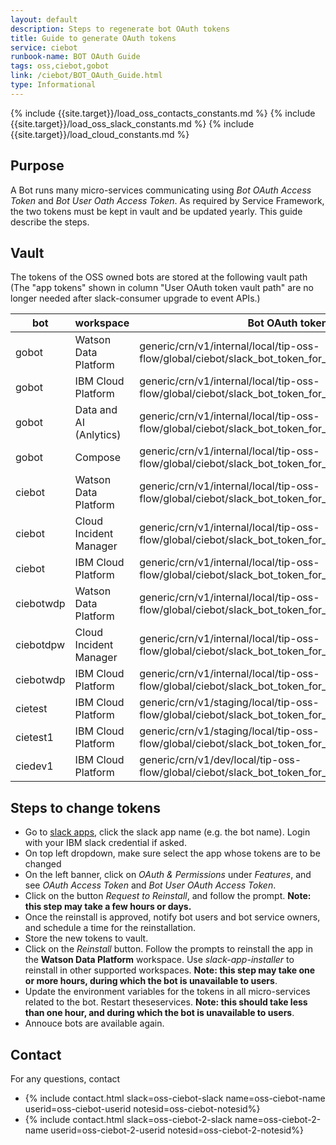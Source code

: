 ```yaml
---
layout: default
description: Steps to regenerate bot OAuth tokens
title: Guide to generate OAuth tokens
service: ciebot
runbook-name: BOT OAuth Guide
tags: oss,ciebot,gobot
link: /ciebot/BOT_OAuth_Guide.html
type: Informational
---
```


{% include {{site.target}}/load_oss_contacts_constants.md %}
{% include {{site.target}}/load_oss_slack_constants.md %}
{% include {{site.target}}/load_cloud_constants.md %}


## Purpose
A Bot runs many micro-services communicating using *Bot OAuth Access Token* and *Bot User Oath Access Token*.
As required by Service Framework, the two tokens must be kept in vault and be updated yearly.
This guide describe the steps.

## Vault
The tokens of the OSS owned bots are stored at the following vault path
(The "app tokens" shown in column "User OAuth token vault path" are no longer needed after slack-consumer upgrade to event APIs.)


bot        | workspace       | Bot OAuth token vault path                                        | User OAuth token vault path                                         
---------- | --------------- | ----------------------------------------------------------------- | ----------------------------------------------------------------- 
gobot | Watson Data Platform | generic/crn/v1/internal/local/tip-oss-flow/global/ciebot/slack_bot_token_for_gobot_in_watsondataplatform | generic/crn/v1/internal/local/tip-oss-flow/global/ciebot/slack_app_token_for_gobot_in_watsondataplatform 
gobot | IBM Cloud Platform   | generic/crn/v1/internal/local/tip-oss-flow/global/ciebot/slack_bot_token_for_gobot_in_ibmcloud | generic/crn/v1/internal/local/tip-oss-flow/global/ciebot/slack_app_token_for_gobot_in_ibmcloud 
gobot | Data and AI (Anlytics) | generic/crn/v1/internal/local/tip-oss-flow/global/ciebot/slack_bot_token_for_gobot_in_ibmanalytics | generic/crn/v1/internal/local/tip-oss-flow/global/ciebot/slack_app_token_for_gobot_in_ibmanalytics 
gobot | Compose              | generic/crn/v1/internal/local/tip-oss-flow/global/ciebot/slack_bot_token_for_gobot_in_compose | generic/crn/v1/internal/local/tip-oss-flow/global/ciebot/slack_app_token_for_gobot_in_compose 
ciebot | Watson Data Platform | generic/crn/v1/internal/local/tip-oss-flow/global/ciebot/slack_bot_token_for_ciebot_in_watsondataplatform | generic/crn/v1/internal/local/tip-oss-flow/global/ciebot/slack_app_token_for_ciebot_in_watsondataplatform 
ciebot | Cloud Incident Manager | generic/crn/v1/internal/local/tip-oss-flow/global/ciebot/slack_bot_token_for_ciebot_in_cim | generic/crn/v1/internal/local/tip-oss-flow/global/ciebot/slack_app_token_for_ciebot_in_cim |
ciebot | IBM Cloud Platform   | generic/crn/v1/internal/local/tip-oss-flow/global/ciebot/slack_bot_token_for_ciebot_in_ibmcloud | generic/crn/v1/internal/local/tip-oss-flow/global/ciebot/slack_app_token_for_ciebot_in_ibmcloud 
ciebotwdp | Watson Data Platform | generic/crn/v1/internal/local/tip-oss-flow/global/ciebot/slack_bot_token_for_ciebotwdp_in_watsondataplatform | generic/crn/v1/internal/local/tip-oss-flow/global/ciebot/slack_app_token_for_ciebotwdp_in_watsondataplatform 
ciebotdpw | Cloud Incident Manager | generic/crn/v1/internal/local/tip-oss-flow/global/ciebot/slack_bot_token_for_ciebotwdp_in_cim | generic/crn/v1/internal/local/tip-oss-flow/global/ciebot/slack_app_token_for_ciebotwdp_in_cim 
ciebotwdp | IBM Cloud Platform   | generic/crn/v1/internal/local/tip-oss-flow/global/ciebot/slack_bot_token_for_ciebotwdp_in_ibmcloud | generic/crn/v1/internal/local/tip-oss-flow/global/ciebot/slack_app_token_for_ciebotwdp_in_ibmcloud 
cietest | IBM Cloud Platform  | generic/crn/v1/staging/local/tip-oss-flow/global/ciebot/slack_bot_token_for_cietest_in_ibmcloud | generic/crn/v1/staging/local/tip-oss-flow/global/ciebot/slack_app_token_for_cietest_in_ibmcloud 
cietest1| IBM Cloud Platform  | generic/crn/v1/staging/local/tip-oss-flow/global/ciebot/slack_bot_token_for_cietest1_in_ibmcloud | generic/crn/v1/staging/local/tip-oss-flow/global/ciebot/slack_app_token_for_cietest1_in_ibmcloud 
ciedev1 | IBM Cloud Platform  | generic/crn/v1/dev/local/tip-oss-flow/global/ciebot/slack_bot_token_for_ciedev1_in_ibmcloud | generic/crn/v1/dev/local/tip-oss-flow/global/ciebot/slack_app_token_for_ciedev1_in_ibmcloud 



## Steps to change tokens
- Go to [slack apps](https://api.slack.com/apps/), click the slack app name (e.g. the bot name). Login with your IBM slack credential if asked.
- On top left dropdown, make sure select the app whose tokens are to be changed
- On the left banner, click on *OAuth & Permissions* under *Features*, and see *OAuth Access Token* and *Bot User OAuth Access Token*.
- Click on the button *Request to Reinstall*, and follow the prompt. **Note: this step may take a few hours or days.**
- Once the reinstall is approved, notify bot users and bot service owners, and schedule a time for the reinstallation.
- Store the new tokens to vault.
- Click on the *Reinstall* button. Follow the prompts to reinstall the app in the **Watson Data Platform** workspace. Use *slack-app-installer* to reinstall in other supported workspaces. **Note: this step may take one or more hours, during which the bot is unavailable to users**.
- Update the environment variables for the tokens in all micro-services related to the bot. Restart theseservices. **Note: this should take less than one hour, and during which the bot is unavailable to users**.
- Annouce bots are available again.

## Contact
For any questions, contact
- {% include contact.html slack=oss-ciebot-slack name=oss-ciebot-name userid=oss-ciebot-userid notesid=oss-ciebot-notesid%} 
- {% include contact.html slack=oss-ciebot-2-slack name=oss-ciebot-2-name userid=oss-ciebot-2-userid notesid=oss-ciebot-2-notesid%} 
 
